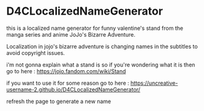 # D4CLocalizedNameGenerator

this is a localized name generator for funny valentine's stand from the manga series and anime JoJo's Bizarre Adventure.

Localization in jojo's bizarre adventure is changing names in the subtitles to avoid copyright issues.

i'm not gonna explain what a stand is so if you're wondering what it is then go to here : https://jojo.fandom.com/wiki/Stand

if you want to use it for some reason go to here : https://uncreative-username-2.github.io/D4CLocalizedNameGenerator/

refresh the page to generate a new name
